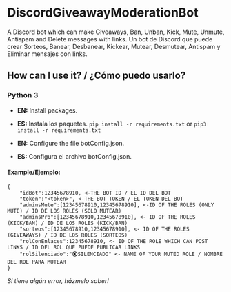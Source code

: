 # DiscordGiveawayModerationBot
A Discord bot which can make Giveaways, Ban, Unban, Kick, Mute, Unmute, Antispam and Delete messages with links. 
Un bot de Discord que puede crear Sorteos, Banear, Desbanear, Kickear, Mutear, Desmutear, Antispam y Eliminar mensajes con links.

## How can I use it? / ¿Cómo puedo usarlo?
### Python 3
- **EN:** Install packages.
- **ES:** Instala los paquetes.
`pip install -r requirements.txt` or `pip3 install -r requirements.txt`

- **EN:** Configure the file botConfig.json.
- **ES:** Configura el archivo botConfig.json.

#### Example/Ejemplo:
```
{
    "idBot":12345678910, <-THE BOT ID / EL ID DEL BOT
    "token":"<token>", <-THE BOT TOKEN / EL TOKEN DEL BOT
    "adminsMute":[12345678910,12345678910], <-ID OF THE ROLES (ONLY MUTE) / ID DE LOS ROLES (SOLO MUTEAR)
    "adminsPro":[12345678910,12345678910], <- ID OF THE ROLES (KICK/BAN) / ID DE LOS ROLES (KICK/BAN)
    "sorteos":[12345678910,12345678910], <- ID OF THE ROLES (GIVEAWAYS) / ID DE LOS ROLES (SORTEOS)
    "rolConEnlaces":12345678910, <- ID OF THE ROLE WHICH CAN POST LINKS / ID DEL ROL QUE PUEDE PUBLICAR LINKS
    "rolSilenciado":"🔇SILENCIADO" <- NAME OF YOUR MUTED ROLE / NOMBRE DEL ROL PARA MUTEAR
}
```

*Si tiene algún error, házmelo saber!*
